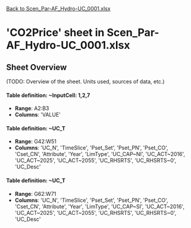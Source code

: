 [Back to Scen_Par-AF_Hydro-UC_0001.xlsx](README.md)

# 'CO2Price' sheet in Scen_Par-AF_Hydro-UC_0001.xlsx

## Sheet Overview

(TODO: Overview of the sheet. Units used, sources of data, etc.)

#### Table definition: ~InputCell: 1,2,7
- **Range**: A2:B3
- **Columns**: 'VALUE'

#### Table definition: ~UC_T
- **Range**: G42:W51
- **Columns**: 'UC_N', 'TimeSlice', 'Pset_Set', 'Pset_PN', 'Pset_CO', 'Cset_CN', 'Attribute', 'Year', 'LimType', 'UC_CAP~NI', 'UC_ACT~2016', 'UC_ACT~2025', 'UC_ACT~2055', 'UC_RHSRTS', 'UC_RHSRTS~0', 'UC_Desc'

#### Table definition: ~UC_T
- **Range**: G62:W71
- **Columns**: 'UC_N', 'TimeSlice', 'Pset_Set', 'Pset_PN', 'Pset_CO', 'Cset_CN', 'Attribute', 'Year', 'LimType', 'UC_CAP~SI', 'UC_ACT~2016', 'UC_ACT~2025', 'UC_ACT~2055', 'UC_RHSRTS', 'UC_RHSRTS~0', 'UC_Desc'


